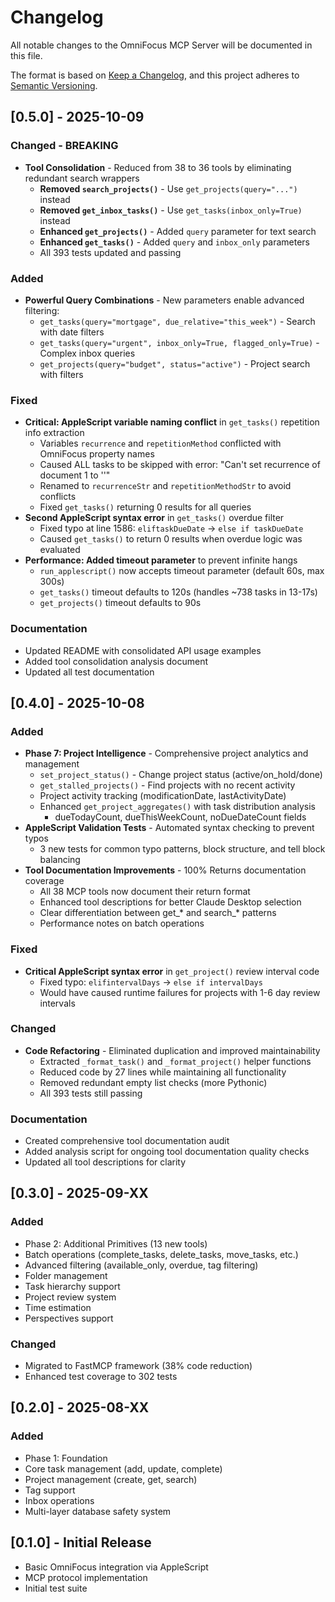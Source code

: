 # Changelog

All notable changes to the OmniFocus MCP Server will be documented in this file.

The format is based on [Keep a Changelog](https://keepachangelog.com/en/1.0.0/),
and this project adheres to [Semantic Versioning](https://semver.org/spec/v2.0.0.html).

## [0.5.0] - 2025-10-09

### Changed - BREAKING
- **Tool Consolidation** - Reduced from 38 to 36 tools by eliminating redundant search wrappers
  - **Removed `search_projects()`** - Use `get_projects(query="...")` instead
  - **Removed `get_inbox_tasks()`** - Use `get_tasks(inbox_only=True)` instead
  - **Enhanced `get_projects()`** - Added `query` parameter for text search
  - **Enhanced `get_tasks()`** - Added `query` and `inbox_only` parameters
  - All 393 tests updated and passing

### Added
- **Powerful Query Combinations** - New parameters enable advanced filtering:
  - `get_tasks(query="mortgage", due_relative="this_week")` - Search with date filters
  - `get_tasks(query="urgent", inbox_only=True, flagged_only=True)` - Complex inbox queries
  - `get_projects(query="budget", status="active")` - Project search with filters

### Fixed
- **Critical: AppleScript variable naming conflict** in `get_tasks()` repetition info extraction
  - Variables `recurrence` and `repetitionMethod` conflicted with OmniFocus property names
  - Caused ALL tasks to be skipped with error: "Can't set recurrence of document 1 to ''"
  - Renamed to `recurrenceStr` and `repetitionMethodStr` to avoid conflicts
  - Fixed `get_tasks()` returning 0 results for all queries
- **Second AppleScript syntax error** in `get_tasks()` overdue filter
  - Fixed typo at line 1586: `eliftaskDueDate` → `else if taskDueDate`
  - Caused `get_tasks()` to return 0 results when overdue logic was evaluated
- **Performance: Added timeout parameter** to prevent infinite hangs
  - `run_applescript()` now accepts timeout parameter (default 60s, max 300s)
  - `get_tasks()` timeout defaults to 120s (handles ~738 tasks in 13-17s)
  - `get_projects()` timeout defaults to 90s

### Documentation
- Updated README with consolidated API usage examples
- Added tool consolidation analysis document
- Updated all test documentation

## [0.4.0] - 2025-10-08

### Added
- **Phase 7: Project Intelligence** - Comprehensive project analytics and management
  - `set_project_status()` - Change project status (active/on_hold/done)
  - `get_stalled_projects()` - Find projects with no recent activity
  - Project activity tracking (modificationDate, lastActivityDate)
  - Enhanced `get_project_aggregates()` with task distribution analysis
    - dueTodayCount, dueThisWeekCount, noDueDateCount fields
- **AppleScript Validation Tests** - Automated syntax checking to prevent typos
  - 3 new tests for common typo patterns, block structure, and tell block balancing
- **Tool Documentation Improvements** - 100% Returns documentation coverage
  - All 38 MCP tools now document their return format
  - Enhanced tool descriptions for better Claude Desktop selection
  - Clear differentiation between get_* and search_* patterns
  - Performance notes on batch operations

### Fixed
- **Critical AppleScript syntax error** in `get_project()` review interval code
  - Fixed typo: `elifintervalDays` → `else if intervalDays`
  - Would have caused runtime failures for projects with 1-6 day review intervals

### Changed
- **Code Refactoring** - Eliminated duplication and improved maintainability
  - Extracted `_format_task()` and `_format_project()` helper functions
  - Reduced code by 27 lines while maintaining all functionality
  - Removed redundant empty list checks (more Pythonic)
  - All 393 tests still passing

### Documentation
- Created comprehensive tool documentation audit
- Added analysis script for ongoing tool documentation quality checks
- Updated all tool descriptions for clarity

## [0.3.0] - 2025-09-XX

### Added
- Phase 2: Additional Primitives (13 new tools)
- Batch operations (complete_tasks, delete_tasks, move_tasks, etc.)
- Advanced filtering (available_only, overdue, tag filtering)
- Folder management
- Task hierarchy support
- Project review system
- Time estimation
- Perspectives support

### Changed
- Migrated to FastMCP framework (38% code reduction)
- Enhanced test coverage to 302 tests

## [0.2.0] - 2025-08-XX

### Added
- Phase 1: Foundation
- Core task management (add, update, complete)
- Project management (create, get, search)
- Tag support
- Inbox operations
- Multi-layer database safety system

## [0.1.0] - Initial Release

- Basic OmniFocus integration via AppleScript
- MCP protocol implementation
- Initial test suite
